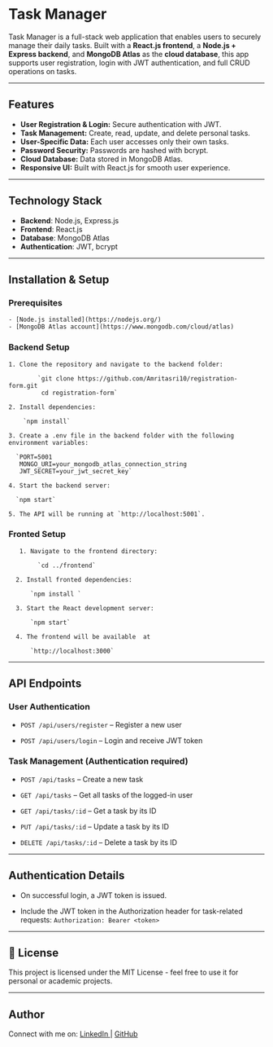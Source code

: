   # Task Manager

Task Manager is a full-stack web application that enables users to securely manage their daily tasks. Built with a **React.js frontend**, a **Node.js + Express backend**, and **MongoDB Atlas** as the **cloud database**, this app supports user registration, login with JWT authentication, and full CRUD operations on tasks.

---

## Features

- **User Registration & Login:** Secure authentication with JWT.
- **Task Management:** Create, read, update, and delete personal tasks.
- **User-Specific Data:** Each user accesses only their own tasks.
- **Password Security:** Passwords are hashed with bcrypt.
- **Cloud Database:** Data stored in MongoDB Atlas.
- **Responsive UI:** Built with React.js for smooth user experience.

---

## Technology Stack

- **Backend**: Node.js, Express.js
- **Frontend**: React.js
- **Database**: MongoDB Atlas
- **Authentication**: JWT, bcrypt

---

## Installation & Setup

### Prerequisites

    - [Node.js installed](https://nodejs.org/)
    - [MongoDB Atlas account](https://www.mongodb.com/cloud/atlas)


### Backend Setup

    1. Clone the repository and navigate to the backend folder:
    
            `git clone https://github.com/Amritasri10/registration-form.git
             cd registration-form`

    2. Install dependencies:
   
        `npm install`

    3. Create a .env file in the backend folder with the following environment variables:

      `PORT=5001
       MONGO_URI=your_mongodb_atlas_connection_string
       JWT_SECRET=your_jwt_secret_key`

    4. Start the backend server:

      `npm start`

    5. The API will be running at `http://localhost:5001`.

### Fronted Setup

       1. Navigate to the frontend directory:
    
            `cd ../frontend`

      2. Install fronted dependencies:

          `npm install `

      3. Start the React development server:

          `npm start`

      4. The frontend will be available  at

          `http://localhost:3000`

---

## API Endpoints

### User Authentication

- `POST /api/users/register` – Register a new user
   
- `POST /api/users/login` – Login and receive JWT token
  

### Task Management (Authentication required)

- `POST /api/tasks` – Create a new task
  
- `GET /api/tasks` – Get all tasks of the logged-in user
  
- `GET /api/tasks/:id` – Get a task by its ID
  
- `PUT /api/tasks/:id` – Update a task by its ID
   
- `DELETE /api/tasks/:id` – Delete a task by its ID

---

## Authentication Details

- On successful login, a JWT token is issued.
  
- Include the JWT token in the Authorization header for task-related requests:
   `Authorization: Bearer <token>`

---

## 📄 License

This project is licensed under the MIT License - feel free to use it for personal or academic projects.

---

## Author 

Connect with me on:
[LinkedIn ](https://www.linkedin.com/in/amrita-srivastava10/) | [GitHub](https://github.com/Amritasri10)

    







